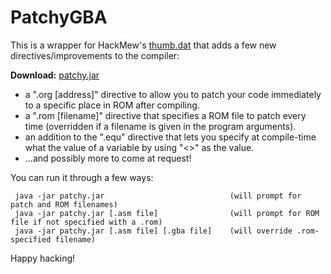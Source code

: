 # PatchyGBA

This is a wrapper for HackMew's [thumb.dat](http://www.pokecommunity.com/attachment.php?attachmentid=50365&d=1255215450) that adds a few new directives/improvements to the compiler:

**Download:** [patchy.jar](https://github.com/TheGag96/PatchyGBA/raw/master/bin/patchy.jar)

* a ".org [address]" directive to allow you to patch your code immediately to a specific place in ROM after compiling.
* a ".rom [filename]" directive that specifies a ROM file to patch every time (overridden if a filename is given in the program arguments).
* an addition to the ".equ" directive that lets you specify at compile-time what the value of a variable by using "<>" as the value.
* ...and possibly more to come at request!

You can run it through a few ways:

     java -jar patchy.jar                            (will prompt for patch and ROM filenames)
     java -jar patchy.jar [.asm file]                (will prompt for ROM file if not specified with a .rom)
     java -jar patchy.jar [.asm file] [.gba file]    (will override .rom-specified filename)

Happy hacking!
